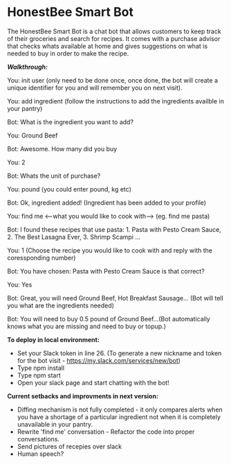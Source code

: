# HonestBee Smart Bot

The HonestBee Smart Bot is a chat bot that allows customers to keep track of their groceries and search for recipes. It comes with a purchase advisor that checks whats available at home and gives suggestions on what is needed to buy in order to make the recipe.

___Walkthrough:___

You: init user (only need to be done once, once done, the bot will create a unique identifier for you and will remember you on next visit).

You: add ingredient (follow the instructions to add the ingredients availble in your pantry)

Bot: What is the ingredient you want to add?

You: Ground Beef

Bot: Awesome. How many did you buy

You: 2

Bot: Whats the unit of purchase?

You: pound (you could enter pound, kg etc)

Bot: Ok, ingredient added! (Ingredient has been added to your profile)

You: find me <--what you would like to cook with--> (eg. find me pasta)

Bot: I found these recipes that use pasta: 1. Pasta with Pesto Cream Sauce, 2. The Best Lasagna Ever, 3. Shrimp Scampi ...

You: 1 (Choose the recipe you would like to cook with and reply with the coressponding number)

Bot: You have chosen: Pasta with Pesto Cream Sauce is that correct?

You: Yes

Bot: Great, you will need Ground Beef, Hot Breakfast Sausage... (Bot will tell you what are the ingredients needed)

Bot: You will need to buy 0.5 pound of Ground Beef...(Bot automatically knows what you are missing and need to buy or topup.)



__To deploy in local environment:__
  - Set your Slack token in line 26. (To generate a new nickname and token for the bot visit - https://my.slack.com/services/new/bot)
  - Type npm install
  - Type npm start
  - Open your slack page and start chatting with the bot!



__Current setbacks and improvments in next version:__
  - Diffing mechanism is not fully completed - it only compares alerts when you have a shortage of a particular ingredient not when it is completely unavailable in your pantry.
  - Rewrite 'find me' conversation - Refactor the code into proper conversations.
  - Send pictures of recepies over slack
  - Human speech?

